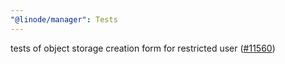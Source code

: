 ```yaml
---
"@linode/manager": Tests
---
```


tests of object storage creation form for restricted user ([#11560](https://github.com/linode/manager/pull/11560))
